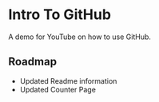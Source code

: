 # Intro To GitHub
A demo for YouTube on how to use GitHub.

## Roadmap
* Updated Readme information
* Updated Counter Page